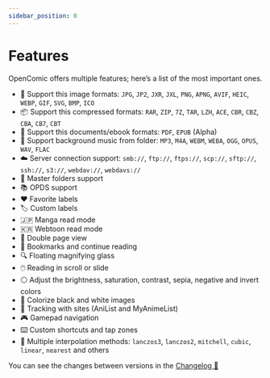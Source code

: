 ```yaml
---
sidebar_position: 0
---
```


# Features

OpenComic offers multiple features; here’s a list of the most important ones.

- 🌄 Support this image formats: `JPG`, `JP2`, `JXR`, `JXL`, `PNG`, `APNG`, `AVIF`, `HEIC`, `WEBP`, `GIF`, `SVG`, `BMP`, `ICO`
- 📦 Support this compressed formats: `RAR`, `ZIP`, `7Z`, `TAR`, `LZH`, `ACE`, `CBR`, `CBZ`, `CBA`, `CB7`, `CBT`
- 📄 Support this documents/ebook formats: `PDF`, `EPUB` (Alpha)
- 🎵 Support background music from folder: `MP3`, `M4A`, `WEBM`, `WEBA`, `OGG`, `OPUS`, `WAV`, `FLAC`
- ☁️ Server connection support: `smb://`, `ftp://`, `ftps://`, `scp://`, `sftp://`, `ssh://`, `s3://`, `webdav://`, `webdavs://`
- 📁 Master folders support
- 📚 OPDS support
- ❤️ Favorite labels
- 🏷️ Custom labels
- 🇯🇵 Manga read mode
- 🇰🇷 Webtoon read mode
- 📖 Double page view
- 🔖 Bookmarks and continue reading
- 🔍 Floating magnifying glass
- 🖱️ Reading in scroll or slide
- ⚪ Adjust the brightness, saturation, contrast, sepia, negative and invert colors
- 🎨 Colorize black and white images
- 🔄 Tracking with sites (AniList and MyAnimeList)
- 🎮 Gamepad navigation
- ⌨️ Custom shortcuts and tap zones
- 🔢 Multiple interpolation methods: `lanczos3`, `lanczos2`, `mitchell`, `cubic`, `linear`, `nearest` and others

You can see the changes between versions in the [Changelog 📝](https://github.com/ollm/OpenComic/blob/master/CHANGELOG.md)